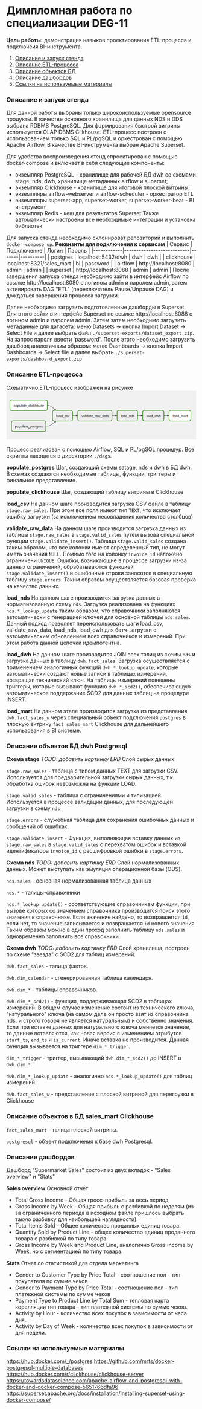 # Димпломная работа по специализации DEG-11

**Цель работы:** демонстрация навыков проектирования ETL-процесса и подключеия BI-инструмента.

1. [Описание и запуск стенда](#stand)
2. [Описание ETL-процесса](#etl)
3. [Описание объектов БД](#db)
4. [Описание дашбордов](#bi)
5. [Ссылки на используемые материалы](#reference)

### Описание и запуск стенда <a name="stand"></a>

Для данной работы выбраны только широкоиспользуемые opensource продукты. В качестве основного хранилища для данных NDS и DDS выбрана RDBMS PostgreSQL.
Для формирования быстрой витрины используется OLAP DBMS Clikhouse. ETL-процесс построен с использованием только SQL и PL/pgSQL и оркестрован с помощью Apache Airflow. В качестве BI-инструмента выбран Apache Superset.

Для удобства воспроизведения стенд спроектирован с помощью docker-compose и включает в себя следующие компоненты:
* экземпляр PostgreSQL - хранилище для рабочей БД dwh со схемами stage, nds, dwh, хранилище метаданных airflow и superset;
* экземпляр Clickhouse - хранилище для итоговой плоской витрины;
* экземпляры airflow-webserver и airflow-scheduler - оркестратор ETL
* экземпляры superset-app, superset-worker, superset-worker-beat - BI инструмент
* экземпляр Redis - кеш для результатов Superset
Также автоматически настроены все необходимые интеграции и установка библиотек

Для запуска стенда необходимо склонироват репозиторий и выполнить `docker-compose up`.
**Реквизиты для подключения к сервисам**
| Сервис     | Подключение               | Логин | Пароль   |
|------------|---------------------------|-------|----------|
| postgres   | localhost:5432/dwh        | dwh   | dwh      |
| clickhouse | localhost:8321/sales_mart | bi    | password |
| airflow    | http://localhost:8080     | admin | admin    |
| superset   | http://localhost:8088     | admin | admin    |
После завершения запуска стенда необходимо зайти в интерфейс Airflow по ссылке
http://localhost:8080 с логином admin и паролем admin, затем активировать DAG "ETL" (переключатель Pause/Unpause DAG) и дождаться завершения процесса загрузки.

Далее необходимо загрузить подготовленные дашборды в Superset. Для этого войти в интерфейс Superset по ссылке http://localhost:8088 c логином admin и паролем admin. Затем затем необходимо загрузить метаданные для датасета: меню Datasets -> кнопка Import Dataset -> Select File и далее выбрать файл `./superset-exports/dataset_export.zip`. На запрос пароля ввести 'password'. После этого необходимо загрузить дашборд аналогичным образом: меню Dashboards -> кнопка Import Dashboards -> Select file и далее выбрать `./superset-exports/dashboard_export.zip`

### Описание ETL-процесса <a name="etl"></a>
Схематично ETL-процесс изображен на рисунке
![ETL](https://github.com/amleshkov/DIPLOM-DEG-11/blob/157be63030457f2514e43d254b4e93217d90d837/images/etl.png)

Процесс реализован с помощью Airflow, SQL и PL/pgSQL процедур. Все скрипты находятся в директории `./dags`.

**populate_postgres** 
Шаг, создающий схемы satage, nds и dwh в БД dwh. В схемах создаются необходимые таблицы, функции, триггеры и финальное представление.

**populate_clickhouse**
Шаг, создающий таблицу витрины в Clickhouse

**load_csv**
На данном шаге производится загрузка CSV файла в таблицу `stage.raw_sales`. При этом все поля имеют тип `TEXT`, что исключает ошибку загрузки (за исключением несовпадения количества столбцов)

**validate_raw_data**
На данном шаге производится загрузка данных из таблицы `stage.raw_sales` в `stage.valid_sales` путем вызова специальной функции `stage.validate_insert()`. Таблица `stage.valid_sales` создана таким образом, что все колонки имеют определенный тип, не могут иметь значения `NULL`. Помимо того на колонку `invoice_id` наложено ограничени `UNIQUE`. Ошибки, возникающие в процессе загрузки из-за данных ограничений, обрабатываются функцией `stage.validate_insert()` и ошибочные строки заносятся в специальную таблицу `stage.errors`. Таким образом осуществляется базовая проверка на качество данных.

**load_nds**
На данном шаге производится загрузка данных в нормализованную схему `nds`. Загрузка реализована на функциях `nds.*_lookup_update` таким образом, что справочники заполняются автоматически с генерацией ключей для основной таблицы `nds.sales`. Данный подход позволяет переиспользовать шаги  load_csv, validate_raw_data, load_nds, load_dwh для батч-загрузки с автоматическим обновлением всех справочников и измерений. При этом работа данной цепочки идемпотентна.

**load_dwh**
На данном шаге производится JOIN всех талиц из схемы `nds` и загрузка данных в таблицу `dwh.fact_sales`. Загрузка осуществляется с применением аналогичных функций `dwh.*_lookup_update`, которые автоматически создают новые записи в таблицах измерений, возвращая технический ключ. На таблицы измерений повешены триггеры, которые вызывают функцию `dwh.*_scd2()`, обеспечивающую автоматическое поддержание SCD2 для данных таблиц на процедуре INSERT.

**load_mart**
На данном этапе производится загрузка из представления `dwh.fact_sales_w` через специальный объект подключения `postgres` в плоскую витрину `fact_sales_mart` Clickhouse для дальнейшего использования в BI системе.

### Описание объектов БД dwh Postgresql <a name="db"></a>

**Схема stage**
_TODO: добавить картинку ERD_
Слой сырых данных

`stage.raw_sales` - таблица с типом данных TEXT для загрузки CSV. Используется для предварительной загрузки сырых данных, т.к. обработка ошибок невозможна на функции LOAD.

`stage.valid_sales` - таблица с ограничениями и типизацией. Используется в процессе валидации данных, для последующей загрузки в схему `nds`

`stage.errors` - служебная таблица для сохранения ошибочных данных и сообщений об ошибках.

`stage.validate_insert` - Функция, выполняющая вставку данных из `stage.raw_sales` в `stage.valid_sales` с перехватом ошибок и вставкой идентификатора `invoice_id` с расшифровкой ошибки в `stage.errors`.

**Схема nds**
_TODO: добавить картинку ERD_
Слой нормализованных данных. Может выступать как эмуляция операционной базы (ODS).

`nds.sales` - основная нормализованная таблица данных

`nds.*` - талицы-справочники

`nds.*_lookup_update()` - соответствующие справочникам функции, при вызове которых со значением справочника производится поиск этого значения в справочнике. Если значение найдено, то возвращается `id`, если нет, то значение записывается и возвращается `id` нового значения. Таким образом можно в один проход заполнить таблицу `nds.sales` и одновременно заполнить все справочники.

**Схема dwh**
_TODO: добавить картинку ERD_
Слой хранилища, построен по схеме "звезда" с SCD2 для таблиц измерений.

`dwh.fact_sales` - талица фактов.

`dwh.dim_calendar` - сгенерированная таблица календаря.

`dwh.dim_*` - таблицы справочников.

`dwh.dim_*_scd2()` - функция, поддерживающая SCD2 в таблицах измерений. В общем случае изменение состоит из технического ключа, "натурального" ключа (на самом деле он просто взят из справочника nds, и строго говоря не является натуральным) и собственно значения. Если при вставке данных для натурального ключа меняется значение, то данные вставляются, как новая версия с изменением атрибутов `start_ts`, `end_ts` и `is_current`. Иначе вставка не производится. Данная функция вызывается на триггере `dim_*_trigger`.

`dim_*_trigger` - триггер, вызывающий `dwh.dim_*_scd2()` до INSERT в `dwh.dim_*`.

`dwh.dim_*_lookup_update` - аналогично `nds.*_lookup_update()` для таблиц измерений.

`dwh.fact_sales_w` - представление с плоской витриной для перегрузки в Clickhouse

### Описание объектов в БД sales_mart Clickhouse
`fact_sales_mart` - талица плоской витрины.

`postgresql` - объект подключения к базе dwh Postgresql.

### Описание дашбордов <a name="bi"></a>
Дашборд "Supermarket Sales" состоит из двух вкладок - "Sales overview" и "Stats"

**Sales overview**
Основной отчет

- Total Gross Income - Общая гросс-прибыль за весь период
- Gross Income by Week - Общая прибыль с разбивкой по неделям (из-за ограниченного периода в исходном файле пришлось выбрать такую разбивку для наибольшей наглядности).
- Total Items Sold - Общее количество проданных единиц товара.
- Quantity Sold by Product Line - общее количество единиц проданного товара с разбивкой по типу товара.
- Gross Income by Week and Product Line, аналогично Gross Income by Week, но с сегментацией по типу товара.

**Stats**
Отчет со статистикой для отдела маркетинга

- Gender to Customer Type by Price Total - соотношение пол - тип покупателя по сумме чеков
- Gender to Payment Type by Price Total - соотношение пол - тип платежной системы по сумме чеков
- Payment Type to Product Line by Total Sum - тепловая карта корелляции тип товара - тип платежной системы по сумме чеков.
- Activity by Hour - количество всех покупок в зависимости от часа дня.
- Activity by Day of Week - количество всех покупок в зависимости от дня недели.

### Ссылки на используемые материалы <a name="reference"></a>
https://hub.docker.com/_/postgres
https://github.com/mrts/docker-postgresql-multiple-databases
https://hub.docker.com/r/clickhouse/clickhouse-server
https://towardsdatascience.com/apache-airflow-and-postgresql-with-docker-and-docker-compose-5651766dfa96
https://superset.apache.org/docs/installation/installing-superset-using-docker-compose/
